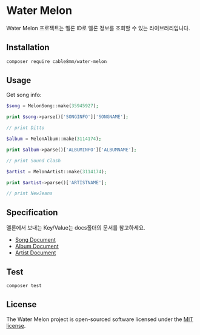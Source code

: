 # Water Melon

Water Melon 프로젝트는 멜론 ID로 멜론 정보를 조회할 수 있는 라이브러리입니다.

## Installation

```sh
composer require cable8mm/water-melon
```

## Usage

Get song info:

```php
$song = MelonSong::make(35945927);

print $song->parse()['SONGINFO']['SONGNAME'];

// print Ditto

$album = MelonAlbum::make(3114174);

print $album->parse()['ALBUMINFO']['ALBUMNAME'];

// print Sound Clash

$artist = MelonArtist::make(3114174);

print $artist->parse()['ARTISTNAME'];

// print NewJeans
```

## Specification

멜론에서 보내는 Key/Value는 docs폴더의 문서를 참고하세요.

- [Song Document](docs/song.md)
- [Album Document](docs/album.md)
- [Artist Document](docs/artist.md)

## Test

```sh
composer test
```

## License

The Water Melon project is open-sourced software licensed under the [MIT license](https://opensource.org/licenses/MIT).
